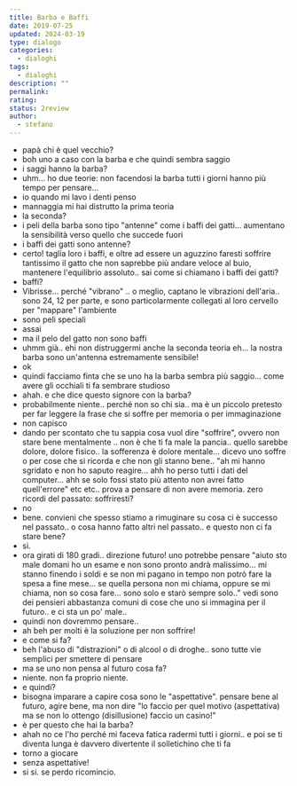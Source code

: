 ```yaml
---
title: Barba e Baffi
date: 2019-07-25
updated: 2024-03-19
type: dialogo
categories:
  - dialoghi
tags:
  - dialoghi
description: ""
permalink: 
rating: 
status: 2review
author:
  - stefano
---
```


- papà chi è quel vecchio?
- boh uno a caso con la barba e che quindi sembra saggio
- i saggi hanno la barba?
- uhm... ho due teorie: non facendosi la barba tutti i giorni hanno più tempo per pensare...
- io quando mi lavo i denti penso
- mannaggia mi hai distrutto la prima teoria
- la seconda?
- i peli della barba sono tipo "antenne" come i baffi dei gatti... aumentano la sensibilità verso quello che succede fuori
- i baffi dei gatti sono antenne?
- certo! taglia loro i baffi, e oltre ad essere un aguzzino faresti soffrire tantissimo il gatto che non saprebbe più andare veloce al buio, mantenere l'equilibrio assoluto.. sai come si chiamano i baffi dei gatti?
- baffi?
- Vibrisse... perché "vibrano" .. o meglio, captano le vibrazioni dell'aria.. sono 24, 12 per parte, e sono particolarmente collegati al loro cervello per "mappare" l'ambiente
- sono peli speciali
- assai
- ma il pelo del gatto non sono baffi
- uhmm già.. ehi non distruggermi anche la seconda teoria eh... la nostra barba sono un'antenna estremamente sensibile!
- ok
- quindi facciamo finta che se uno ha la barba sembra più saggio... come avere gli occhiali ti fa sembrare studioso
- ahah. e che dice questo signore con la barba?
- probabilmente niente.. perché non so chi sia.. ma è un piccolo pretesto per far leggere la frase che si soffre per memoria o per immaginazione
- non capisco
- dando per scontato che tu sappia cosa vuol dire "soffrire", ovvero non stare bene mentalmente .. non è che ti fa male la pancia.. quello sarebbe dolore, dolore fisico.. la sofferenza è dolore mentale... dicevo uno soffre o per cose che si ricorda e che non gli stanno bene.. "ah mi hanno sgridato e non ho saputo reagire... ahh ho perso tutti i dati del computer... ahh se solo fossi stato più attento non avrei fatto quell'errore" etc etc.. prova a pensare di non avere memoria. zero ricordi del passato: soffriresti?
- no
- bene. convieni che spesso stiamo a rimuginare su cosa ci è successo nel passato.. o cosa hanno fatto altri nel passato.. e questo non ci fa stare bene?
- si.
- ora girati di 180 gradi.. direzione futuro! uno potrebbe pensare "aiuto sto male domani ho un esame e non sono pronto andrà malissimo... mi stanno finendo i soldi e se non mi pagano in tempo non potrò fare la spesa a fine mese... se quella persona non mi chiama, oppure se mi chiama, non so cosa fare... sono solo e starò sempre solo.." vedi sono dei pensieri abbastanza comuni di cose che uno si immagina per il futuro.. e ci sta un po' male..
- quindi non dovremmo pensare..
- ah beh per molti è la soluzione per non soffrire!
- e come si fa?
- beh l'abuso di "distrazioni" o di alcool o di droghe.. sono tutte vie semplici per smettere di pensare
- ma se uno non pensa al futuro cosa fa?
- niente. non fa proprio niente.
- e quindi?
- bisogna imparare a capire cosa sono le "aspettative". pensare bene al futuro, agire bene, ma non dire "lo faccio per quel motivo (aspettativa) ma se non lo ottengo (disillusione) faccio un casino!"
- è per questo che hai la barba?
- ahah no ce l'ho perché mi faceva fatica radermi tutti i giorni.. e poi se ti diventa lunga è davvero divertente il solletichino che ti fa
- torno a giocare
- senza aspettative!
- si si. se perdo ricomincio.
